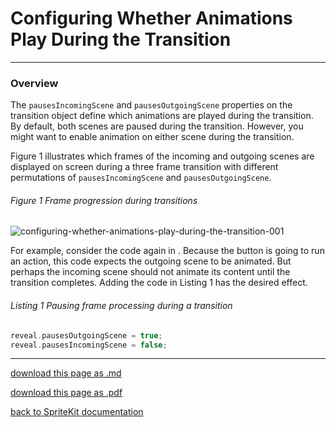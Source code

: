 # Configuring Whether Animations Play During the Transition

-----------------------------

### Overview

The `pausesIncomingScene` and `pausesOutgoingScene` properties on the transition object define which animations are played during the transition. By default, both scenes are paused during the transition. However, you might want to enable animation on either scene during the transition.

Figure 1 illustrates which frames of the incoming and outgoing scenes are displayed on screen during a three frame transition with different permutations of `pausesIncomingScene` and `pausesOutgoingScene`.

###### Figure 1 Frame progression during transitions

![configuring-whether-animations-play-during-the-transition-001](/images/configuring-whether-animations-play-during-the-transition-001.png)

For example, consider the code again in . Because the button is going to run an action, this code expects the outgoing scene to be animated. But perhaps the incoming scene should not animate its content until the transition completes. Adding the code in Listing 1 has the desired effect.

###### Listing 1 Pausing frame processing during a transition

```swift
reveal.pausesOutgoingScene = true;
reveal.pausesIncomingScene = false;
```

----------------------------------

[download this page as .md](https://raw.githubusercontent.com/retrokid/retrokid.github.io/master/tech_notes/spritekit_documentation/051-configuring-whether-animations-play-during-the-transition.md)

[download this page as .pdf](https://github.com/retrokid/retrokid.github.io/raw/master/tech_notes/spritekit_documentation/051-configuring-whether-animations-play-during-the-transition.pdf)

[back to SpriteKit documentation](./spritekit-documentation)
